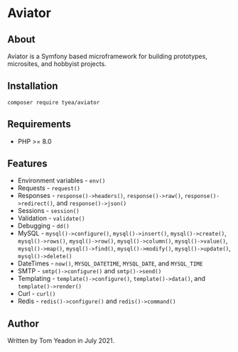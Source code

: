 # Aviator

## About

Aviator is a Symfony based microframework for building prototypes, microsites, and hobbyist projects.

## Installation

```
composer require tyea/aviator
```

## Requirements

* PHP >= 8.0

## Features

* Environment variables - `env()`
* Requests - `request()`
* Responses - `response()->headers()`, `response()->raw()`, `response()->redirect()`, and `response()->json()`
* Sessions - `session()`
* Validation - `validate()`
* Debugging - `dd()`
* MySQL - `mysql()->configure()`, `mysql()->insert()`, `mysql()->create()`, `mysql()->rows()`, `mysql()->row()`, `mysql()->column()`, `mysql()->value()`, `mysql()->map()`, `mysql()->find()`, `mysql()->modify()`, `mysql()->update()`, `mysql()->delete()`
* DateTimes - `now()`, `MYSQL_DATETIME`, `MYSQL_DATE`, and `MYSQL_TIME`
* SMTP - `smtp()->configure()` and `smtp()->send()`
* Templating - `template()->configure()`, `template()->data()`, and `template()->render()`
* Curl - `curl()`
* Redis - `redis()->configure()` and `redis()->command()`

## Author

Written by Tom Yeadon in July 2021.